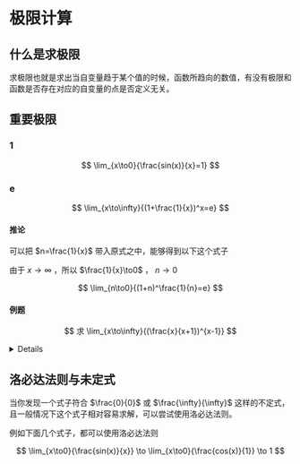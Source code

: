 # 极限计算

## 什么是求极限

求极限也就是求出当自变量趋于某个值的时候，函数所趋向的数值，有没有极限和函数是否存在对应的自变量的点是否定义无关。

## 重要极限

### 1

$$
\lim_{x\to0}{\frac{sin(x)}{x}=1}
$$

### e

$$
\lim_{x\to\infty}{(1+\frac{1}{x})^x=e}
$$

#### 推论

可以把 $n=\frac{1}{x}$ 带入原式之中，能够得到以下这个式子

由于 $x\to\infty$ ，所以 $\frac{1}{x}\to0$ ， $n\to0$

$$
\lim_{n\to0}{(1+n)^\frac{1}{n}=e}
$$

#### 例题

$$
求 \lim_{x\to\infty}{(\frac{x}{x+1})^{x-1}}
$$

<details>

根据 $\frac{x}{x+1}$ 易联想到 $\frac{x}{x+1}=\frac{x+1-1}{x+1}=1-\frac{1}{x+1}$

同时 $x\to\infty$ ，根据无穷大的性质可以看作 $(1-\frac{1}{x})^x$，再令 $n=-x$，也就是 $(1+\frac{1}{n})^{-n} = e^{-1}$

答案就是 $e^{-1}$

</details>


## 洛必达法则与未定式

当你发现一个式子符合 $\frac{0}{0}$ 或 $\frac{\infty}{\infty}$ 这样的不定式，且一般情况下这个式子相对容易求解，可以尝试使用洛必达法则。

例如下面几个式子，都可以使用洛必达法则

$$
\lim_{x\to0}{\frac{sin(x)}{x}} \to \lim_{x\to0}{\frac{cos(x)}{1}} \to 1
$$
